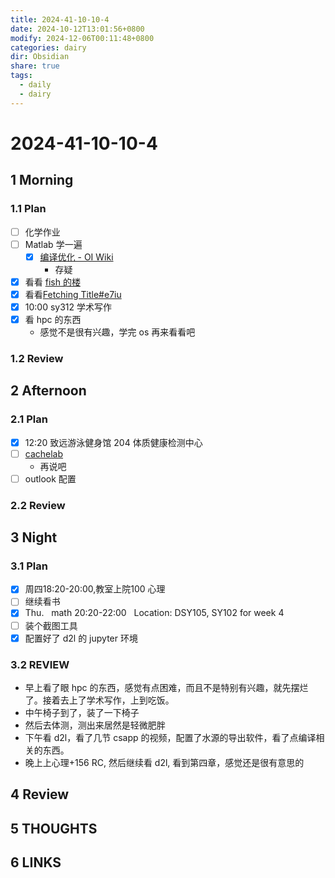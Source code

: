 ```yaml
---
title: 2024-41-10-10-4
date: 2024-10-12T13:01:56+0800
modify: 2024-12-06T00:11:48+0800
categories: dairy
dir: Obsidian
share: true
tags:
  - daily
  - dairy
---
```


# 2024-41-10-10-4

## 1 Morning

### 1.1 Plan

- [ ] 化学作业
- [ ] Matlab 学一遍
	- [x] [编译优化 - OI Wiki](https://oi-wiki.org/lang/optimizations/)
		- 存疑
- [x] 看看 [fish 的楼](https://shuiyuan.sjtu.edu.cn/t/topic/236351)
- [x] 看看[Fetching Title#e7iu](https://fazzie-key.cool/2023/02/21/MLsys/)
- [x] 10:00 sy312 学术写作
- [x] 看 hpc 的东西
	- 感觉不是很有兴趣，学完 os 再来看看吧

### 1.2 Review

## 2 Afternoon

### 2.1 Plan

- [x] 12:20 致远游泳健身馆 204 体质健康检测中心
- [ ] [cachelab](cachelab.md)  
	- 再说吧  
- [ ] outlook 配置

### 2.2 Review

## 3 Night

### 3.1 Plan

- [x] 周四18:20-20:00,教室上院100 心理
- [ ] 继续看书
- [x] Thu.   math 20:20-22:00   Location: DSY105, SY102 for week 4
- [ ] 装个截图工具
- [x] 配置好了 d2l 的 jupyter 环境

### 3.2 REVIEW

- 早上看了眼 hpc 的东西，感觉有点困难，而且不是特别有兴趣，就先摆烂了。接着去上了学术写作，上到吃饭。
- 中午椅子到了，装了一下椅子
- 然后去体测，测出来居然是轻微肥胖
- 下午看 d2l，看了几节 csapp 的视频，配置了水源的导出软件，看了点编译相关的东西。
- 晚上上心理+156 RC, 然后继续看 d2l, 看到第四章，感觉还是很有意思的

## 4 Review

## 5 THOUGHTS

## 6 LINKS